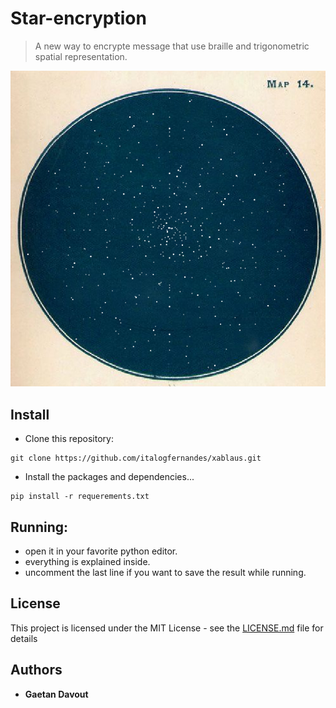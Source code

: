 # Star-encryption

> A new way to encrypte message that use braille and trigonometric spatial representation.


![](first_look.png)

## Install
* Clone this repository:
```
git clone https://github.com/italogfernandes/xablaus.git
```
* Install the packages and dependencies...
```
pip install -r requerements.txt
```

## Running:

* open it in your favorite python editor.
* everything is explained inside.
* uncomment the last line if you want to save the result while running.

## License

This project is licensed under the MIT License - see the [LICENSE.md](LICENSE.md) file for details

## Authors

* **Gaetan Davout**
